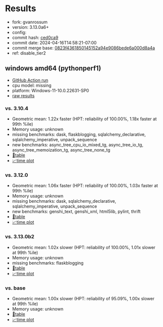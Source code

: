 # Results

- fork: gvanrossum
- version: 3.13.0a6+
- config: 
- commit hash: [ced0ca9](https://github.com/gvanrossum/cpython/commit/ced0ca9)
- commit date: 2024-04-16T14:58:21-07:00
- commit merge base: [0823f4361850145152a94e9086bede6a000d8a4a](https://github.com/gvanrossum/cpython/commit/0823f4361850145152a94e9086bede6a000d8a4a)
- ref: disable_tier2

## windows amd64 (pythonperf1)

- [GitHub Action run](https://github.com/faster-cpython/benchmarking/actions/runs/8713200504)
- cpu model: missing
- platform: Windows-11-10.0.22631-SP0
- [raw results](bm-20240416-pythonperf1-amd64-gvanrossum-disable_tier2-3.13.0a6%2B-ced0ca9.json)

### vs. 3.10.4

- Geometric mean: 1.22x faster (HPT: reliability of 100.00%, 1.18x faster at 99th %ile)
- Memory usage: unknown
- missing benchmarks: dask, flaskblogging, sqlalchemy_declarative, sqlalchemy_imperative, unpack_sequence
- new benchmarks: async_tree_cpu_io_mixed_tg, async_tree_io_tg, async_tree_memoization_tg, async_tree_none_tg
- [📄table](bm-20240416-pythonperf1-amd64-gvanrossum-disable_tier2-3.13.0a6%2B-ced0ca9-vs-3.10.4.md)
- [📈time plot](bm-20240416-pythonperf1-amd64-gvanrossum-disable_tier2-3.13.0a6%2B-ced0ca9-vs-3.10.4.svg)

### vs. 3.12.0

- Geometric mean: 1.06x faster (HPT: reliability of 100.00%, 1.03x faster at 99th %ile)
- Memory usage: unknown
- missing benchmarks: dask, sqlalchemy_declarative, sqlalchemy_imperative, unpack_sequence
- new benchmarks: genshi_text, genshi_xml, html5lib, pylint, thrift
- [📄table](bm-20240416-pythonperf1-amd64-gvanrossum-disable_tier2-3.13.0a6%2B-ced0ca9-vs-3.12.0.md)
- [📈time plot](bm-20240416-pythonperf1-amd64-gvanrossum-disable_tier2-3.13.0a6%2B-ced0ca9-vs-3.12.0.svg)

### vs. 3.13.0b2

- Geometric mean: 1.02x slower (HPT: reliability of 100.00%, 1.01x slower at 99th %ile)
- Memory usage: unknown
- missing benchmarks: flaskblogging
- [📄table](bm-20240416-pythonperf1-amd64-gvanrossum-disable_tier2-3.13.0a6%2B-ced0ca9-vs-3.13.0b2.md)
- [📈time plot](bm-20240416-pythonperf1-amd64-gvanrossum-disable_tier2-3.13.0a6%2B-ced0ca9-vs-3.13.0b2.svg)

### vs. base

- Geometric mean: 1.00x slower (HPT: reliability of 95.09%, 1.00x slower at 99th %ile)
- Memory usage: unknown
- [📄table](bm-20240416-pythonperf1-amd64-gvanrossum-disable_tier2-3.13.0a6%2B-ced0ca9-vs-base.md)
- [📈time plot](bm-20240416-pythonperf1-amd64-gvanrossum-disable_tier2-3.13.0a6%2B-ced0ca9-vs-base.svg)

